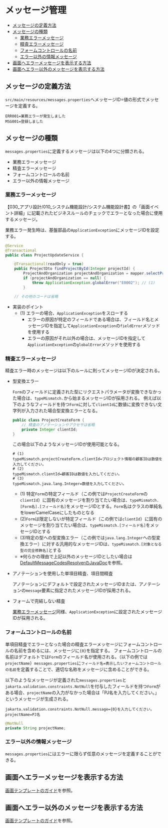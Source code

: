 # メッセージ管理

- [メッセージの定義方法](#メッセージの定義方法)
- [メッセージの種類](#メッセージの種類)
    - [業務エラーメッセージ](#業務エラーメッセージ)
    - [精査エラーメッセージ](#精査エラーメッセージ)
    - [フォームコントロールの名前](#フォームコントロールの名前)
    - [エラー以外の情報メッセージ](#エラー以外の情報メッセージ)
- [画面へエラーメッセージを表示する方法](#画面へエラーメッセージを表示する方法)
- [画面へエラー以外のメッセージを表示する方法](#画面へエラー以外のメッセージを表示する方法)

## メッセージの定義方法

`src/main/resources/messages.properties`へメッセージID=値の形式でメッセージを定義する。

```properties
ERR001=業務エラーが発生しました
MSG001=登録しました
```

## メッセージの種類

`messages.properties`に定義するメッセージは以下の4つに分類される。

- 業務エラーメッセージ
- 精査エラーメッセージ
- フォームコントロールの名前
- エラー以外の情報メッセージ

### 業務エラーメッセージ

【030_アプリ設計/010_システム機能設計/システム機能設計書】の「画面イベント詳細」に記載されたビジネスルールのチェックでエラーとなった場合に使用するメッセージ。

業務エラー発生時は、基盤部品の`ApplicationException`にメッセージIDを設定する。

```java
@Service
@Transactional
public class ProjectUpdateService {

    @Transactional(readOnly = true)
    public ProjectDto findProjectById(Integer projectId) {
        ProjectAndOrganization projectAndOrganization = mapper.selectProjectByPrimaryKey(projectId);
        if (projectAndOrganization == null) {                
            throw ApplicationException.globalError("E0002"); // (1)
        }

    // その他のコードは省略
```

- 実装のポイント
    - (1) エラーの場合、`ApplicationException`をスローする
        - エラーの原因が特定のフィールドである場合は、フィールド名とメッセージIDを指定して`ApplicationException`の`fieldError`メソッドを使用する
        - エラーの原因がそれ以外の場合は、メッセージIDを指定して`ApplicationException`の`globalError`メソッドを使用する

### 精査エラーメッセージ

精査エラー時のメッセージは以下のルールに則ってメッセージIDが決定される。

- 型変換エラー  

    `Form`のフィールドに定義された型にリクエストパラメータが変換できなかった場合は、`typeMismatch.`から始まるメッセージIDが採用される。
    例えば以下のようなフィールドを持つ`Form`に対して`clientId`に数値に変換できない文字列が入力された場合型変換エラーとなる。

    ```java
    public class ProjectCreateForm {
        // 精査のアノテーションやアクセサは省略
        private Integer clientId;
    }
    ```

    この場合以下のようなメッセージIDが使用可能となる。

    ```properties
    # (1)
    typeMismatch.projectCreateForm.clientId=プロジェクト情報の顧客IDは数値を入力してください。
    # (2)
    typeMismatch.clientId=顧客IDは数値を入力してください。
    # (3)
    typeMismatch.java.lang.Integer=数値を入力してください。
    ```

    - (1) 特定`Form`の特定フィールド（この例では`ProjectCreateForm`の`clientId`）に固有のメッセージを割り当てたい場合は、`typeMismatch.[Form名].[フィールド名]`をメッセージIDとする。`Form`名はクラスの単純名をlowerCamelCaseにしたものとなる
    - (2)`Form`は限定しないが特定フィールド（この例では`clientId`）に固有のメッセージを割り当てたい場合は、`typeMismatch.[フィールド名]`をメッセージIDとする
    - (3)特定の型への型変換エラー（この例では`java.lang.Integer`への型変換エラー）に対する汎用的なメッセージIDは、`typeMismatch.[対象となる型の完全修飾名]`とする
    - ※何らかの理由で上記以外のメッセージIDとしたい場合は[DefaultMessageCodesResolverのJavaDoc](https://docs.spring.io/spring-framework/docs/5.3.x/javadoc-api/org/springframework/validation/DefaultMessageCodesResolver.html)を参照。

- アノテーションを使用した単項目精査、項目間精査  

    アノテーションにデフォルトで設定されたメッセージIDまたは、アノテーションの`message`要素に指定されたメッセージIDが採用される。

- フォームで完結しない精査

    [業務エラーメッセージ](#業務エラーメッセージ)同様、`ApplicationException`に設定されたメッセージIDが採用される。

### フォームコントロールの名前

単項目精査でエラーとなった場合の精査エラーメッセージにフォームコントロールの名前を含めるには、メッセージに`{0}`を指定する。
フォームコントロールの名前はデフォルトでは`Form`のフィールド名が使用される。（以下の例では`projectName`）`messages.properties`に`フィールド名=表示したいフォームコントロールの名前`を定義することで、適切な名称をメッセージに含めることができる。

以下のようなメッセージが定義された`messages.properties`と`jakarta.validation.constraints.NotNull`を付与したフィールドを持つ`Form`がある場合、`projectName`の入力がなかった場合は「PJ名を入力してください。」というメッセージが生成される。

```properties
jakarta.validation.constraints.NotNull.message={0}を入力してください。
projectName=PJ名
```

```java
@NotNull
private String projectName;
```

### エラー以外の情報メッセージ

`messages.properties`にはエラーに限らず任意のメッセージを定義することができる。

## 画面へエラーメッセージを表示する方法

[画面テンプレートのガイド](./view-template.md#画面へエラーメッセージを表示する方法)を参照。

## 画面へエラー以外のメッセージを表示する方法

[画面テンプレートのガイド](./view-template.md#画面へエラー以外のメッセージを表示する方法)を参照。

